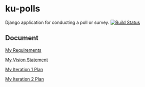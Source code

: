 # ku-polls
Django application for conducting a poll or survey.
[![Build Status](https://travis-ci.com/github/Chayapol-c/ku-polls.svg?branch=master)](https://travis-ci.com/github/Chayapol-c/ku-polls)

## Document
[My Requirements](../../wiki/Requirements)

[My Vision Statement](../../wiki/Vision%20Statement)

[My Iteration 1 Plan](../../wiki/Iteration%201%20Plan)

[My Iteration 2 Plan](../../wiki/Iteration%202%20Plan)

